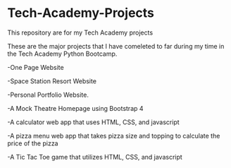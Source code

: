 # Tech-Academy-Projects
This repository are for my Tech Academy projects

These are the major projects that I have comeleted to far during my 
time in the Tech Academy Python Bootcamp.

-One Page Website

-Space Station Resort Website

-Personal Portfolio Website.

-A Mock Theatre Homepage using Bootstrap 4

-A calculator web app that uses HTML, CSS, and javascript

-A pizza menu web app that takes pizza size and topping to calculate the price of the pizza

-A Tic Tac Toe game that utilizes HTML, CSS, and javascript
